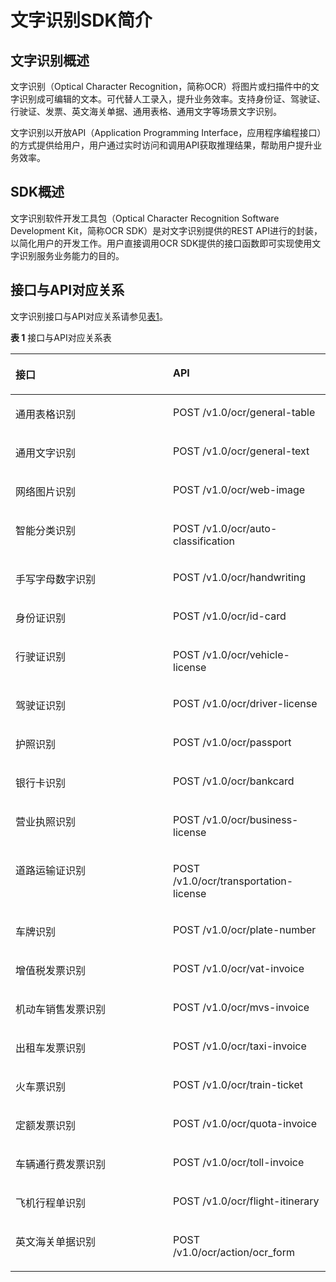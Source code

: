 # 文字识别SDK简介<a name="ocr_04_0016"></a>

## 文字识别概述<a name="section1582503120018"></a>

文字识别（Optical Character Recognition，简称OCR）将图片或扫描件中的文字识别成可编辑的文本。可代替人工录入，提升业务效率。支持身份证、驾驶证、行驶证、发票、英文海关单据、通用表格、通用文字等场景文字识别。

文字识别以开放API（Application Programming Interface，应用程序编程接口）的方式提供给用户，用户通过实时访问和调用API获取推理结果，帮助用户提升业务效率。

## SDK概述<a name="section191232404117"></a>

文字识别软件开发工具包（Optical Character Recognition Software Development Kit，简称OCR SDK）是对文字识别提供的REST API进行的封装，以简化用户的开发工作。用户直接调用OCR SDK提供的接口函数即可实现使用文字识别服务业务能力的目的。

## 接口与API对应关系<a name="section121947299416"></a>

文字识别接口与API对应关系请参见[表1](#table47650414583)。

**表 1**  接口与API对应关系表

<a name="table47650414583"></a>
<table><thead align="left"><tr id="row77666475813"><th class="cellrowborder" valign="top" width="50%" id="mcps1.2.3.1.1"><p id="p95715105588"><a name="p95715105588"></a><a name="p95715105588"></a>接口</p>
</th>
<th class="cellrowborder" valign="top" width="50%" id="mcps1.2.3.1.2"><p id="p1757210175816"><a name="p1757210175816"></a><a name="p1757210175816"></a>API</p>
</th>
</tr>
</thead>
<tbody><tr id="row19951628942"><td class="cellrowborder" valign="top" width="50%" headers="mcps1.2.3.1.1 "><p id="p1938017301948"><a name="p1938017301948"></a><a name="p1938017301948"></a>通用表格识别</p>
</td>
<td class="cellrowborder" valign="top" width="50%" headers="mcps1.2.3.1.2 "><p id="p1638013301841"><a name="p1638013301841"></a><a name="p1638013301841"></a>POST /v1.0/ocr/general-table</p>
</td>
</tr>
<tr id="row5869477410"><td class="cellrowborder" valign="top" width="50%" headers="mcps1.2.3.1.1 "><p id="p2095005610416"><a name="p2095005610416"></a><a name="p2095005610416"></a>通用文字识别</p>
</td>
<td class="cellrowborder" valign="top" width="50%" headers="mcps1.2.3.1.2 "><p id="p5950165616418"><a name="p5950165616418"></a><a name="p5950165616418"></a>POST /v1.0/ocr/general-text</p>
</td>
</tr>
<tr id="row141521841154"><td class="cellrowborder" valign="top" width="50%" headers="mcps1.2.3.1.1 "><p id="p20581191614517"><a name="p20581191614517"></a><a name="p20581191614517"></a>网络图片识别</p>
</td>
<td class="cellrowborder" valign="top" width="50%" headers="mcps1.2.3.1.2 "><p id="p11581216052"><a name="p11581216052"></a><a name="p11581216052"></a>POST /v1.0/ocr/web-image</p>
</td>
</tr>
<tr id="row211110227517"><td class="cellrowborder" valign="top" width="50%" headers="mcps1.2.3.1.1 "><p id="p111119221556"><a name="p111119221556"></a><a name="p111119221556"></a>智能分类识别</p>
</td>
<td class="cellrowborder" valign="top" width="50%" headers="mcps1.2.3.1.2 "><p id="p1211192217512"><a name="p1211192217512"></a><a name="p1211192217512"></a>POST /v1.0/ocr/auto-classification</p>
</td>
</tr>
<tr id="row76131749367"><td class="cellrowborder" valign="top" width="50%" headers="mcps1.2.3.1.1 "><p id="p339115591469"><a name="p339115591469"></a><a name="p339115591469"></a>手写字母数字识别</p>
</td>
<td class="cellrowborder" valign="top" width="50%" headers="mcps1.2.3.1.2 "><p id="p139185914610"><a name="p139185914610"></a><a name="p139185914610"></a>POST /v1.0/ocr/handwriting</p>
</td>
</tr>
<tr id="row1176617412585"><td class="cellrowborder" valign="top" width="50%" headers="mcps1.2.3.1.1 "><p id="p19735727176"><a name="p19735727176"></a><a name="p19735727176"></a>身份证识别</p>
</td>
<td class="cellrowborder" valign="top" width="50%" headers="mcps1.2.3.1.2 "><p id="p373515279719"><a name="p373515279719"></a><a name="p373515279719"></a>POST /v1.0/ocr/id-card</p>
</td>
</tr>
<tr id="row476616475811"><td class="cellrowborder" valign="top" width="50%" headers="mcps1.2.3.1.1 "><p id="p1618953418710"><a name="p1618953418710"></a><a name="p1618953418710"></a>行驶证识别</p>
</td>
<td class="cellrowborder" valign="top" width="50%" headers="mcps1.2.3.1.2 "><p id="p101891034679"><a name="p101891034679"></a><a name="p101891034679"></a>POST /v1.0/ocr/vehicle-license</p>
</td>
</tr>
<tr id="row197666417586"><td class="cellrowborder" valign="top" width="50%" headers="mcps1.2.3.1.1 "><p id="p441418402714"><a name="p441418402714"></a><a name="p441418402714"></a>驾驶证识别</p>
</td>
<td class="cellrowborder" valign="top" width="50%" headers="mcps1.2.3.1.2 "><p id="p164141240171"><a name="p164141240171"></a><a name="p164141240171"></a>POST /v1.0/ocr/driver-license</p>
</td>
</tr>
<tr id="row127671943580"><td class="cellrowborder" valign="top" width="50%" headers="mcps1.2.3.1.1 "><p id="p142111254176"><a name="p142111254176"></a><a name="p142111254176"></a>护照识别</p>
</td>
<td class="cellrowborder" valign="top" width="50%" headers="mcps1.2.3.1.2 "><p id="p6211954875"><a name="p6211954875"></a><a name="p6211954875"></a>POST /v1.0/ocr/passport</p>
</td>
</tr>
<tr id="row12767642587"><td class="cellrowborder" valign="top" width="50%" headers="mcps1.2.3.1.1 "><p id="p7284131212813"><a name="p7284131212813"></a><a name="p7284131212813"></a>银行卡识别</p>
</td>
<td class="cellrowborder" valign="top" width="50%" headers="mcps1.2.3.1.2 "><p id="p12284212482"><a name="p12284212482"></a><a name="p12284212482"></a>POST /v1.0/ocr/bankcard</p>
</td>
</tr>
<tr id="row198105216428"><td class="cellrowborder" valign="top" width="50%" headers="mcps1.2.3.1.1 "><p id="p20191182164212"><a name="p20191182164212"></a><a name="p20191182164212"></a>营业执照识别</p>
</td>
<td class="cellrowborder" valign="top" width="50%" headers="mcps1.2.3.1.2 "><p id="p19191122114215"><a name="p19191122114215"></a><a name="p19191122114215"></a>POST /v1.0/ocr/business-license</p>
</td>
</tr>
<tr id="row1568552511422"><td class="cellrowborder" valign="top" width="50%" headers="mcps1.2.3.1.1 "><p id="p246213774219"><a name="p246213774219"></a><a name="p246213774219"></a>道路运输证识别</p>
</td>
<td class="cellrowborder" valign="top" width="50%" headers="mcps1.2.3.1.2 "><p id="p946283718420"><a name="p946283718420"></a><a name="p946283718420"></a>POST /v1.0/ocr/transportation-license</p>
</td>
</tr>
<tr id="row17308165117424"><td class="cellrowborder" valign="top" width="50%" headers="mcps1.2.3.1.1 "><p id="p863717316438"><a name="p863717316438"></a><a name="p863717316438"></a>车牌识别</p>
</td>
<td class="cellrowborder" valign="top" width="50%" headers="mcps1.2.3.1.2 "><p id="p163720315439"><a name="p163720315439"></a><a name="p163720315439"></a>POST /v1.0/ocr/plate-number</p>
</td>
</tr>
<tr id="row185451150174616"><td class="cellrowborder" valign="top" width="50%" headers="mcps1.2.3.1.1 "><p id="p753221217716"><a name="p753221217716"></a><a name="p753221217716"></a>增值税发票识别</p>
</td>
<td class="cellrowborder" valign="top" width="50%" headers="mcps1.2.3.1.2 "><p id="p853219121378"><a name="p853219121378"></a><a name="p853219121378"></a>POST /v1.0/ocr/vat-invoice</p>
</td>
</tr>
<tr id="row81231238191711"><td class="cellrowborder" valign="top" width="50%" headers="mcps1.2.3.1.1 "><p id="p1512423851712"><a name="p1512423851712"></a><a name="p1512423851712"></a>机动车销售发票识别</p>
</td>
<td class="cellrowborder" valign="top" width="50%" headers="mcps1.2.3.1.2 "><p id="p5124183814172"><a name="p5124183814172"></a><a name="p5124183814172"></a>POST /v1.0/ocr/mvs-invoice</p>
</td>
</tr>
<tr id="row1317919404177"><td class="cellrowborder" valign="top" width="50%" headers="mcps1.2.3.1.1 "><p id="p10522726164716"><a name="p10522726164716"></a><a name="p10522726164716"></a>出租车发票识别</p>
</td>
<td class="cellrowborder" valign="top" width="50%" headers="mcps1.2.3.1.2 "><p id="p5522172616479"><a name="p5522172616479"></a><a name="p5522172616479"></a>POST /v1.0/ocr/taxi-invoice</p>
</td>
</tr>
<tr id="row510013536910"><td class="cellrowborder" valign="top" width="50%" headers="mcps1.2.3.1.1 "><p id="p1380703874714"><a name="p1380703874714"></a><a name="p1380703874714"></a>火车票识别</p>
</td>
<td class="cellrowborder" valign="top" width="50%" headers="mcps1.2.3.1.2 "><p id="p880723816474"><a name="p880723816474"></a><a name="p880723816474"></a>POST /v1.0/ocr/train-ticket</p>
</td>
</tr>
<tr id="row16154199122519"><td class="cellrowborder" valign="top" width="50%" headers="mcps1.2.3.1.1 "><p id="p493489162712"><a name="p493489162712"></a><a name="p493489162712"></a>定额发票识别</p>
</td>
<td class="cellrowborder" valign="top" width="50%" headers="mcps1.2.3.1.2 "><p id="p1386818540259"><a name="p1386818540259"></a><a name="p1386818540259"></a>POST /v1.0/ocr/quota-invoice</p>
</td>
</tr>
<tr id="row3490145842516"><td class="cellrowborder" valign="top" width="50%" headers="mcps1.2.3.1.1 "><p id="p6935264278"><a name="p6935264278"></a><a name="p6935264278"></a>车辆通行费发票识别</p>
</td>
<td class="cellrowborder" valign="top" width="50%" headers="mcps1.2.3.1.2 "><p id="p2015513910254"><a name="p2015513910254"></a><a name="p2015513910254"></a>POST /v1.0/ocr/toll-invoice</p>
</td>
</tr>
<tr id="row19868135417253"><td class="cellrowborder" valign="top" width="50%" headers="mcps1.2.3.1.1 "><p id="p0368118102718"><a name="p0368118102718"></a><a name="p0368118102718"></a>飞机行程单识别</p>
</td>
<td class="cellrowborder" valign="top" width="50%" headers="mcps1.2.3.1.2 "><p id="p12490358192513"><a name="p12490358192513"></a><a name="p12490358192513"></a>POST  /v1.0/ocr/flight-itinerary</p>
</td>
</tr>
<tr id="row16367526252"><td class="cellrowborder" valign="top" width="50%" headers="mcps1.2.3.1.1 "><p id="p1353216124716"><a name="p1353216124716"></a><a name="p1353216124716"></a>英文海关单据识别</p>
</td>
<td class="cellrowborder" valign="top" width="50%" headers="mcps1.2.3.1.2 "><p id="p253210121176"><a name="p253210121176"></a><a name="p253210121176"></a>POST /v1.0/ocr/action/ocr_form</p>
</td>
</tr>
</tbody>
</table>

